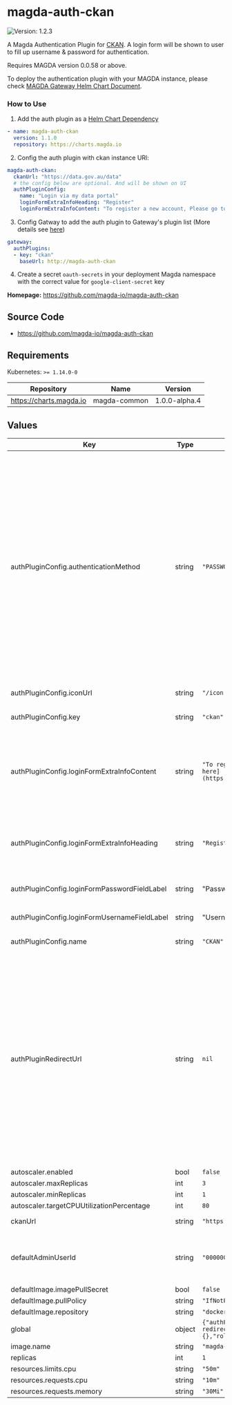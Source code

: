 # magda-auth-ckan

![Version: 1.2.3](https://img.shields.io/badge/Version-1.2.3-informational?style=flat-square)

A Magda Authentication Plugin for [CKAN](https://ckan.org/).
A login form will be shown to user to fill up username & password for authentication.

Requires MAGDA version 0.0.58 or above.

To deploy the authentication plugin with your MAGDA instance, please check [MAGDA Gateway Helm Chart Document](https://github.com/magda-io/magda/blob/master/deploy/helm/internal-charts/gateway/README.md).

### How to Use
1. Add the auth plugin as a [Helm Chart Dependency](https://helm.sh/docs/helm/helm_dependency/)
```yaml
- name: magda-auth-ckan
  version: 1.1.0
  repository: https://charts.magda.io
```

2. Config the auth plugin with ckan instance URl:
```yaml
magda-auth-ckan:
  ckanUrl: "https://data.gov.au/data"
  # the config below are optional. And will be shown on UI
  authPluginConfig:
    name: "Login via my data portal"
    loginFormExtraInfoHeading: "Register"
    loginFormExtraInfoContent: "To register a new account, Please go to my ckan instance xxxx"
```

3. Config Gatway to add the auth plugin to Gateway's plugin list (More details see [here](https://github.com/magda-io/magda/blob/master/deploy/helm/internal-charts/gateway/README.md))
```yaml
gateway:
  authPlugins:
  - key: "ckan"
    baseUrl: http://magda-auth-ckan
```

4. Create a secret `oauth-secrets` in your deployment Magda namespace with the correct value for `google-client-secret` key

**Homepage:** <https://github.com/magda-io/magda-auth-ckan>

## Source Code

* <https://github.com/magda-io/magda-auth-ckan>

## Requirements

Kubernetes: `>= 1.14.0-0`

| Repository | Name | Version |
|------------|------|---------|
| https://charts.magda.io | magda-common | 1.0.0-alpha.4 |

## Values

| Key | Type | Default | Description |
|-----|------|---------|-------------|
| authPluginConfig.authenticationMethod | string | `"PASSWORD"` | The authentication method of the plugin. Support values are: <ul> <li>`IDP-URI-REDIRECTION`: the plugin will rediredct user agent to idp (identity provider) for authentication. e.g. Google & fackebook oauth etc.</li> <li>`PASSWORD`: the plugin expect frontend do a form post that contains username & password to the plugin for authentication.</li> <li>`QR-CODE`: the plugin offers a url that is used by the frontend to request auth challenge data. The data will be encoded into a QR-code image and expect the user scan the QR code with a mobile app to complete the authentication request.</li> </ul> See [Authentication Plugin Specification](https://github.com/magda-io/magda/blob/master/docs/docs/authentication-plugin-spec.md) for more details |
| authPluginConfig.iconUrl | string | `"/icon.svg"` | the display icon URL of the auth plugin. |
| authPluginConfig.key | string | `"ckan"` | the unique key of the auth plugin. Allowed characters: [a-zA-Z0-9\-] |
| authPluginConfig.loginFormExtraInfoContent | string | `"To register a new account, [click here](https://demo.ckan.org/user/register)"` | Optional; Only applicable when authenticationMethod = "PASSWORD". If present, will displayed the content underneath the login form to provide extra info to users. e.g. how to reset password Can support content in markdown format. |
| authPluginConfig.loginFormExtraInfoHeading | string | `"Register"` | Optional; Only applicable when authenticationMethod = "PASSWORD". If present, will displayed the heading underneath the login form to provide extra info to users. e.g. how to reset password |
| authPluginConfig.loginFormPasswordFieldLabel | string | "Password" | Optional; Only applicable when authenticationMethod = "PASSWORD". |
| authPluginConfig.loginFormUsernameFieldLabel | string | "Username" | Optional; Only applicable when authenticationMethod = "PASSWORD". |
| authPluginConfig.name | string | `"CKAN"` | the display name of the auth plugin. |
| authPluginRedirectUrl | string | `nil` | the redirection url after the whole authentication process is completed. Authentication Plugins will use this value as default. The following query paramaters can be used to supply the authentication result: <ul> <li>result: (string) Compulsory. Possible value: "success" or "failure". </li> <li>errorMessage: (string) Optional. Text message to provide more information on the error to the user. </li> </ul> This field is for overriding the value set by `global.authPluginRedirectUrl`. Unless you want to have a different value only for this auth plugin, you shouldn't set this value. |
| autoscaler.enabled | bool | `false` | turn on the autoscaler or not |
| autoscaler.maxReplicas | int | `3` |  |
| autoscaler.minReplicas | int | `1` |  |
| autoscaler.targetCPUUtilizationPercentage | int | `80` |  |
| ckanUrl | string | `"https://demo.ckan.org"` | The base URL of the CKAN site |
| defaultAdminUserId | string | `"00000000-0000-4000-8000-000000000000"` | which system account we used to talk to auth api The value of this field will only be used when `global.defaultAdminUserId` has no value |
| defaultImage.imagePullSecret | bool | `false` |  |
| defaultImage.pullPolicy | string | `"IfNotPresent"` |  |
| defaultImage.repository | string | `"docker.io/data61"` |  |
| global | object | `{"authPluginRedirectUrl":"/sign-in-redirect","externalUrl":"","image":{},"rollingUpdate":{}}` | only for providing appropriate default value for helm lint |
| image.name | string | `"magda-auth-ckan"` |  |
| replicas | int | `1` | no. of initial replicas |
| resources.limits.cpu | string | `"50m"` |  |
| resources.requests.cpu | string | `"10m"` |  |
| resources.requests.memory | string | `"30Mi"` |  |
